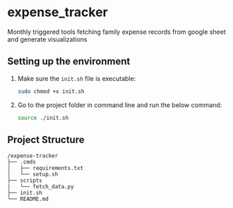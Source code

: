 # expense_tracker

Monthly triggered tools fetching family expense records from google sheet and generate visualizations

## Setting up the environment

1. Make sure the `init.sh` file is executable:

    ```.sh
    sudo chmod +x init.sh
    ```

2. Go to the project folder in command line and run the below command:

    ```.sh
    source ./init.sh
    ```

## Project Structure

``` text
/expense-tracker
├── .cmds
│   ├── requirements.txt
│   └── setup.sh
├── scripts
|   └── fetch_data.py
├── init.sh
└── README.md
```
